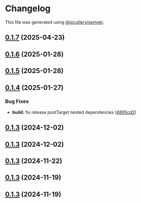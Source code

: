 # Changelog

This file was generated using [@jscutlery/semver](https://github.com/jscutlery/semver).

## [0.1.7](https://github.com/RedHatInsights/frontend-components/compare/@redhat-cloud-services/frontend-components-testing-0.1.6...@redhat-cloud-services/frontend-components-testing-0.1.7) (2025-04-23)

## [0.1.6](https://github.com/RedHatInsights/frontend-components/compare/@redhat-cloud-services/frontend-components-testing-0.1.5...@redhat-cloud-services/frontend-components-testing-0.1.6) (2025-01-28)

## [0.1.5](https://github.com/RedHatInsights/frontend-components/compare/@redhat-cloud-services/frontend-components-testing-0.1.4...@redhat-cloud-services/frontend-components-testing-0.1.5) (2025-01-28)

## [0.1.4](https://github.com/RedHatInsights/frontend-components/compare/@redhat-cloud-services/frontend-components-testing-0.1.3...@redhat-cloud-services/frontend-components-testing-0.1.4) (2025-01-27)


### Bug Fixes

* **build:** fix release postTarget nested dependencies ([4895cd2](https://github.com/RedHatInsights/frontend-components/commit/4895cd2eba32336a220ddec442916858400ebb3e))

## [0.1.3](https://github.com/RedHatInsights/frontend-components/compare/@redhat-cloud-services/frontend-components-testing-0.1.2...@redhat-cloud-services/frontend-components-testing-0.1.3) (2024-12-02)

## [0.1.3](https://github.com/RedHatInsights/frontend-components/compare/@redhat-cloud-services/frontend-components-testing-0.1.2...@redhat-cloud-services/frontend-components-testing-0.1.3) (2024-12-02)

## [0.1.3](https://github.com/RedHatInsights/frontend-components/compare/@redhat-cloud-services/frontend-components-testing-0.1.2...@redhat-cloud-services/frontend-components-testing-0.1.3) (2024-11-22)

## [0.1.3](https://github.com/RedHatInsights/frontend-components/compare/@redhat-cloud-services/frontend-components-testing-0.1.2...@redhat-cloud-services/frontend-components-testing-0.1.3) (2024-11-19)

## [0.1.3](https://github.com/RedHatInsights/frontend-components/compare/@redhat-cloud-services/frontend-components-testing-0.1.2...@redhat-cloud-services/frontend-components-testing-0.1.3) (2024-11-19)
